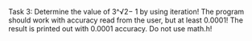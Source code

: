 Task 3: Determine the value of 3^√2− 1 by using iteration!
The program should work with accuracy read from the user, but at least 0.0001! The result is
printed out with 0.0001 accuracy. Do not use math.h!